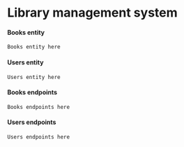 # Library management system

#### Books entity
```Books entity here```

#### Users entity
```Users entity here```

#### Books endpoints
```Books endpoints here```

#### Users endpoints
```Users endpoints here```


